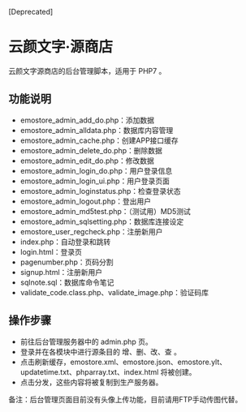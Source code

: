 [Deprecated]

# 云颜文字·源商店

云颜文字源商店的后台管理脚本，适用于 PHP7 。

## 功能说明

- emostore_admin_add_do.php：添加数据
- emostore_admin_alldata.php：数据库内容管理
- emostore_admin_cache.php：创建APP接口缓存
- emostore_admin_delete_do.php：删除数据
- emostore_admin_edit_do.php：修改数据
- emostore_admin_login_do.php：用户登录信息
- emostore_admin_login_ui.php：用户登录页面
- emostore_admin_loginstatus.php：检查登录状态
- emostore_admin_logout.php：登出用户
- emostore_admin_md5test.php：（测试用）MD5测试
- emostore_admin_sqlsetting.php：数据库连接设定
- emostore_user_regcheck.php：注册新用户
- index.php：自动登录和跳转
- login.html：登录页
- pagenumber.php：页码分割
- signup.html：注册新用户
- sqlnote.sql：数据库命令笔记
- validate_code.class.php、validate_image.php：验证码库

## 操作步骤

- 前往后台管理服务器中的 admin.php 页。
- 登录并在各模块中进行源条目的 增、删、改、查 。
- 点击刷新缓存，emostore.xml、emostore.json、emostore.ylt、updatetime.txt、phparray.txt、index.html 将被创建。
- 点击分发，这些内容将被复制到生产服务器。

备注：后台管理页面目前没有头像上传功能，目前请用FTP手动传图代替。
